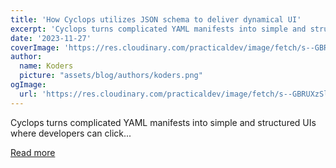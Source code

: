 ```yaml
---
title: 'How Cyclops utilizes JSON schema to deliver dynamical UI'
excerpt: 'Cyclops turns complicated YAML manifests into simple and structured UIs where developers can click...'
date: '2023-11-27'
coverImage: 'https://res.cloudinary.com/practicaldev/image/fetch/s--GBRUXzSl--/c_imagga_scale,f_auto,fl_progressive,h_420,q_auto,w_1000/https://dev-to-uploads.s3.amazonaws.com/uploads/articles/yxllae25ubwh1ynnebey.png'
author:
  name: Koders
  picture: "assets/blog/authors/koders.png"
ogImage:
  url: 'https://res.cloudinary.com/practicaldev/image/fetch/s--GBRUXzSl--/c_imagga_scale,f_auto,fl_progressive,h_420,q_auto,w_1000/https://dev-to-uploads.s3.amazonaws.com/uploads/articles/yxllae25ubwh1ynnebey.png'
---
```


Cyclops turns complicated YAML manifests into simple and structured UIs where developers can click...

[Read more](https://dev.to/cyclops-ui/how-cyclops-utilizes-json-schema-to-deliver-dynamical-ui-49e)
